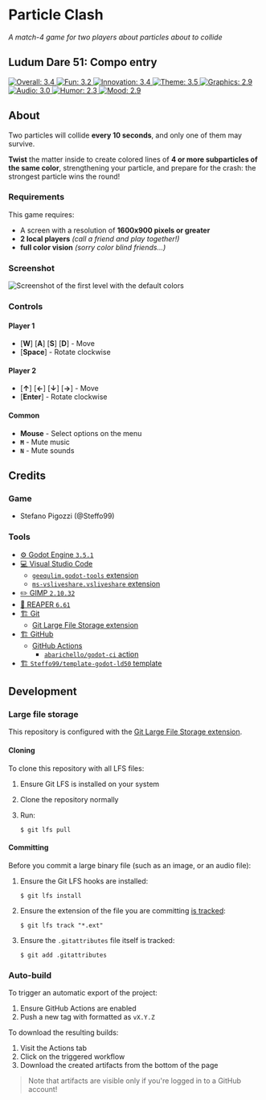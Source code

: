 # Particle Clash

_A match-4 game for two players about particles about to collide_

## Ludum Dare 51: Compo entry

[![Overall: 3.4](https://img.shields.io/badge/overall-3.4-yellowgreen) 
![Fun: 3.2](https://img.shields.io/badge/fun-3.2-yellowgreen) 
![Innovation: 3.4](https://img.shields.io/badge/innovation-3.4-yellowgreen) 
![Theme: 3.5](https://img.shields.io/badge/theme-3.5-yellowgreen) 
![Graphics: 2.9](https://img.shields.io/badge/graphics-2.9-yellow) 
![Audio: 3.0](https://img.shields.io/badge/audio-3.0-yellowgreen) 
![Humor: 2.3](https://img.shields.io/badge/humor-2.3-yellow)
![Mood: 2.9](https://img.shields.io/badge/mood-2.9-yellow)](https://ldjam.com/events/ludum-dare/51/$303236/)

## About

Two particles will collide **every 10 seconds**, and only one of them may survive.

**Twist** the matter inside to create colored lines of **4 or more subparticles of the same color**, strengthening your particle, and prepare for the crash: the strongest particle wins the round!

### Requirements

This game requires:

- A screen with a resolution of **1600x900 pixels or greater** 
- **2 local players** _(call a friend and play together!)_
- **full color vision** _(sorry color blind friends...)_

### Screenshot

![Screenshot of the first level with the default colors](media/screenshot-1.png "Screenshot of the first level with the default colors")

### Controls

#### Player 1

- \[**W**\] \[**A**\] \[**S**\] \[**D**\] - Move
- \[**Space**\] - Rotate clockwise

#### Player 2

- \[**↑**\] \[**←**\] \[**↓**\] \[**→**\] - Move
- \[**Enter**\] - Rotate clockwise

#### Common

- **Mouse** - Select options on the menu
- **`M`** - Mute music
- **`N`** - Mute sounds

## Credits

### Game

- Stefano Pigozzi (@Steffo99)

### Tools

- [⚙️ Godot Engine `3.5.1`](https://godotengine.org/)
- [💻 Visual Studio Code](https://code.visualstudio.com/)
	- [`geequlim.godot-tools` extension](https://marketplace.visualstudio.com/items?itemName=geequlim.godot-tools)
	- [`ms-vsliveshare.vsliveshare` extension](https://marketplace.visualstudio.com/items?itemName=ms-vsliveshare.vsliveshare)
- [✏️ GIMP `2.10.32`](https://www.gimp.org/)
- [🎵 REAPER `6.61`](https://www.reaper.fm/)
- [🏗️ Git](https://git-scm.com/)
	- [Git Large File Storage extension](https://git-lfs.github.com/)
- [🏗️ GitHub](https://github.com/)
	- [GitHub Actions](https://github.com/features/actions)
		- [`abarichello/godot-ci` action](https://github.com/marketplace/actions/godot-ci)
- [🏗️ `Steffo99/template-godot-ld50` template](https://github.com/Steffo99/template-godot-ld50)

## Development

### Large file storage

This repository is configured with the [Git Large File Storage extension](https://git-lfs.github.com/).

#### Cloning

To clone this repository with all LFS files:

1. Ensure Git LFS is installed on your system

1. Clone the repository normally

1. Run:
	```console
	$ git lfs pull
	```

#### Committing

Before you commit a large binary file (such as an image, or an audio file):

1. Ensure the Git LFS hooks are installed:
	```console
	$ git lfs install
	```

1. Ensure the extension of the file you are committing [is tracked](.gitattributes):
	```console
	$ git lfs track "*.ext"
	```

1. Ensure the `.gitattributes` file itself is tracked:
	```console
	$ git add .gitattributes
	```

### Auto-build

To trigger an automatic export of the project:

1. Ensure GitHub Actions are enabled
1. Push a new tag with formatted as `vX.Y.Z`

To download the resulting builds:

1. Visit the Actions tab
1. Click on the triggered workflow
1. Download the created artifacts from the bottom of the page

> Note that artifacts are visible only if you're logged in to a GitHub account!
